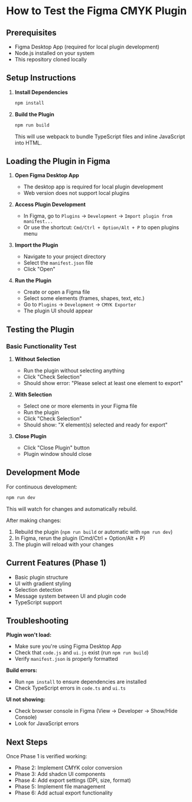 # How to Test the Figma CMYK Plugin

## Prerequisites
- Figma Desktop App (required for local plugin development)
- Node.js installed on your system
- This repository cloned locally

## Setup Instructions

1. **Install Dependencies**
   ```bash
   npm install
   ```

2. **Build the Plugin**
   ```bash
   npm run build
   ```
   This will use webpack to bundle TypeScript files and inline JavaScript into HTML.

## Loading the Plugin in Figma

1. **Open Figma Desktop App**
   - The desktop app is required for local plugin development
   - Web version does not support local plugins

2. **Access Plugin Development**
   - In Figma, go to `Plugins` → `Development` → `Import plugin from manifest...`
   - Or use the shortcut: `Cmd/Ctrl + Option/Alt + P` to open plugins menu

3. **Import the Plugin**
   - Navigate to your project directory
   - Select the `manifest.json` file
   - Click "Open"

4. **Run the Plugin**
   - Create or open a Figma file
   - Select some elements (frames, shapes, text, etc.)
   - Go to `Plugins` → `Development` → `CMYK Exporter`
   - The plugin UI should appear

## Testing the Plugin

### Basic Functionality Test
1. **Without Selection**
   - Run the plugin without selecting anything
   - Click "Check Selection"
   - Should show error: "Please select at least one element to export"

2. **With Selection**
   - Select one or more elements in your Figma file
   - Run the plugin
   - Click "Check Selection"
   - Should show: "X element(s) selected and ready for export"

3. **Close Plugin**
   - Click "Close Plugin" button
   - Plugin window should close

## Development Mode

For continuous development:
```bash
npm run dev
```
This will watch for changes and automatically rebuild.

After making changes:
1. Rebuild the plugin (`npm run build` or automatic with `npm run dev`)
2. In Figma, rerun the plugin (Cmd/Ctrl + Option/Alt + P)
3. The plugin will reload with your changes

## Current Features (Phase 1)
- Basic plugin structure
- UI with gradient styling
- Selection detection
- Message system between UI and plugin code
- TypeScript support

## Troubleshooting

**Plugin won't load:**
- Make sure you're using Figma Desktop App
- Check that `code.js` and `ui.js` exist (run `npm run build`)
- Verify `manifest.json` is properly formatted

**Build errors:**
- Run `npm install` to ensure dependencies are installed
- Check TypeScript errors in `code.ts` and `ui.ts`

**UI not showing:**
- Check browser console in Figma (View → Developer → Show/Hide Console)
- Look for JavaScript errors

## Next Steps
Once Phase 1 is verified working:
- Phase 2: Implement CMYK color conversion
- Phase 3: Add shadcn UI components
- Phase 4: Add export settings (DPI, size, format)
- Phase 5: Implement file management
- Phase 6: Add actual export functionality